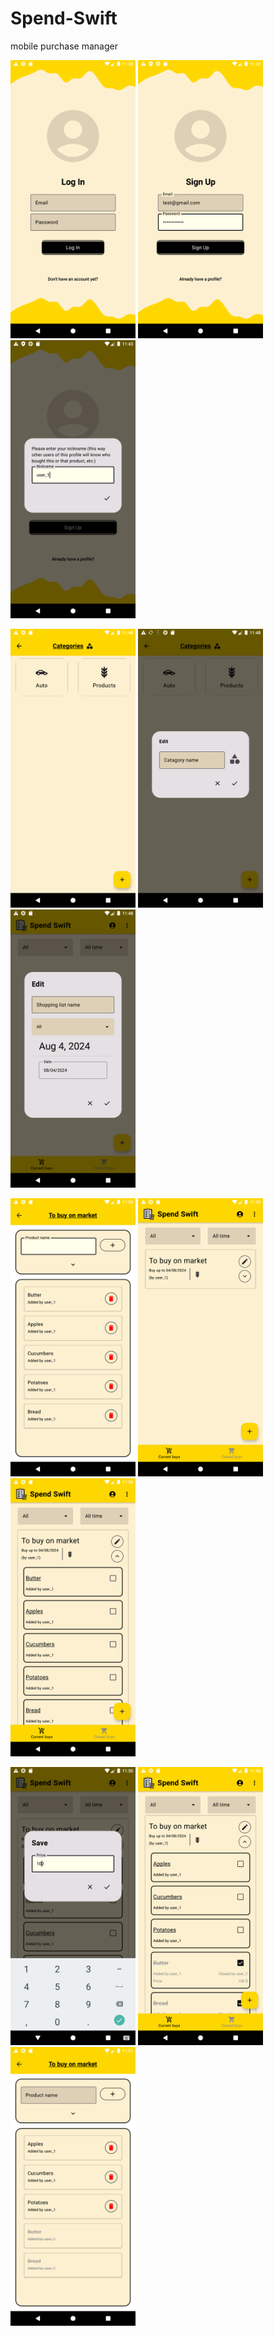 # Spend-Swift
mobile purchase manager


<img src="images/1.png" width="200"/> <img src="images/2.png" width="200"/> <img src="images/3.png" width="200"/> 

<img src="images/4.png" width="200"/> <img src="images/5.png" width="200"/> <img src="images/6.png" width="200"/>

<img src="images/7.png" width="200"/> <img src="images/8.png" width="200"/> <img src="images/9.png" width="200"/> 

<img src="images/10.png" width="200"/> <img src="images/11.png" width="200"/> <img src="images/12.png" width="200"/>
